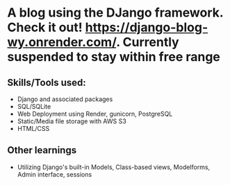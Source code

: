 # A blog using the DJango framework. Check it out! https://django-blog-wy.onrender.com/. Currently suspended to stay within free range

## Skills/Tools used:
* Django and associated packages  
* SQL/SQLite
* Web Deployment using Render, gunicorn, PostgreSQL
* Static/Media file storage with AWS S3
* HTML/CSS

## **Other learnings**
* Utilizing Django's built-in Models, Class-based views, Modelforms, Admin interface, sessions
